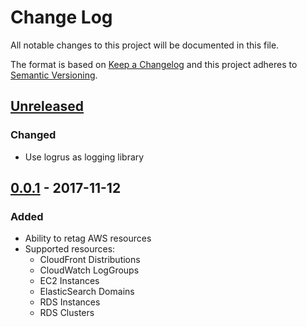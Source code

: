 # Change Log
All notable changes to this project will be documented in this file.

The format is based on [Keep a Changelog](http://keepachangelog.com/) 
and this project adheres to [Semantic Versioning](http://semver.org/).

## [Unreleased]
### Changed
- Use logrus as logging library

## [0.0.1] - 2017-11-12
### Added
- Ability to retag AWS resources
- Supported resources:
  * CloudFront Distributions
  * CloudWatch LogGroups
  * EC2 Instances
  * ElasticSearch Domains
  * RDS Instances
  * RDS Clusters

[Unreleased]: https://github.com/VEVO/awsRetagger/compare/0.0.1...HEAD
[0.0.1]: https://github.com/VEVO/awsRetagger/tree/0.0.1
